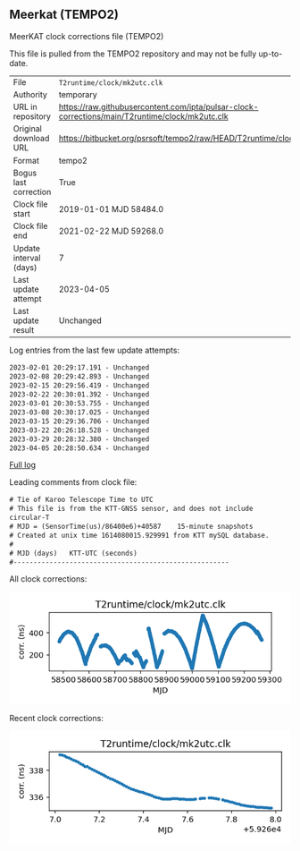 
## Meerkat (TEMPO2)

MeerKAT clock corrections file (TEMPO2)

This file is pulled from the TEMPO2 repository and may not be fully
up-to-date.

|     |     |
|:--- |:--- |
| File | `T2runtime/clock/mk2utc.clk` |
| Authority | temporary |
| URL in repository | <https://raw.githubusercontent.com/ipta/pulsar-clock-corrections/main/T2runtime/clock/mk2utc.clk> |
| Original download URL | <https://bitbucket.org/psrsoft/tempo2/raw/HEAD/T2runtime/clock/mk2utc.clk> |
| Format | tempo2 |
| Bogus last correction | True |
| Clock file start | 2019-01-01 MJD 58484.0 |
| Clock file end | 2021-02-22 MJD 59268.0 |
| Update interval (days) | 7 |
| Last update attempt | 2023-04-05 |
| Last update result | Unchanged |

Log entries from the last few update attempts:
```
2023-02-01 20:29:17.191 - Unchanged
2023-02-08 20:29:42.893 - Unchanged
2023-02-15 20:29:56.419 - Unchanged
2023-02-22 20:30:01.392 - Unchanged
2023-03-01 20:30:53.755 - Unchanged
2023-03-08 20:30:17.025 - Unchanged
2023-03-15 20:29:36.706 - Unchanged
2023-03-22 20:26:18.528 - Unchanged
2023-03-29 20:28:32.380 - Unchanged
2023-04-05 20:28:50.634 - Unchanged
```
[Full log](https://raw.githubusercontent.com/ipta/pulsar-clock-corrections/main/log/T2runtime/clock/mk2utc.clk.log)

Leading comments from clock file:

    # Tie of Karoo Telescope Time to UTC
    # This file is from the KTT-GNSS sensor, and does not include circular-T
    # MJD = (SensorTime(us)/86400e6)+40587    15-minute snapshots
    # Created at unix time 1614080015.929991 from KTT mySQL database.
    #
    # MJD (days)   KTT-UTC (seconds)
    #------------------------------------------------------



All clock corrections:

![plot of all clock corrections](mk2utc.clk.png "All corrections")

Recent clock corrections:

![plot of recent clock corrections](mk2utc.clk.short.png "Recent corrections")

